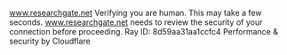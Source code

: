 www.researchgate.net
Verifying you are human. This may take a few seconds.
www.researchgate.net needs to review the security of your connection before proceeding.
Ray ID: 8d59aa31aa1ccfc4
Performance & security by Cloudflare